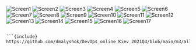 ![Screen1](https://github.com/dmalyshok/DevOps_online_Kiev_2021Q4/blob/main/m3/all_task3/Screen3.1.1.JPG?raw=true)
![Screen2](https://github.com/dmalyshok/DevOps_online_Kiev_2021Q4/blob/main/m3/all_task3/Screen3.1.2.JPG?raw=true)
![Screen3](https://github.com/dmalyshok/DevOps_online_Kiev_2021Q4/blob/main/m3/all_task3/Screen3.1.3.JPG?raw=true)
![Screen4](https://github.com/dmalyshok/DevOps_online_Kiev_2021Q4/blob/main/m3/all_task3/Screen3.2.1.JPG?raw=true)
![Screen5](https://github.com/dmalyshok/DevOps_online_Kiev_2021Q4/blob/main/m3/all_task3/Screen3.2.2.JPG?raw=true)
![Screen6](https://github.com/dmalyshok/DevOps_online_Kiev_2021Q4/blob/main/m3/all_task3/Screen3.2.3.JPG?raw=true)
![Screen7](https://github.com/dmalyshok/DevOps_online_Kiev_2021Q4/blob/main/m3/all_task3/Screen3.2.4.JPG?raw=true)
![Screen8](https://github.com/dmalyshok/DevOps_online_Kiev_2021Q4/blob/main/m3/all_task3/Screen3.2.5.JPG?raw=true)
![Screen9](https://github.com/dmalyshok/DevOps_online_Kiev_2021Q4/blob/main/m3/all_task3/Screen3.2.6.JPG?raw=true)
![Screen10](https://github.com/dmalyshok/DevOps_online_Kiev_2021Q4/blob/main/m3/all_task3/Screen3.3.1.JPG?raw=true)
![Screen11](https://github.com/dmalyshok/DevOps_online_Kiev_2021Q4/blob/main/m3/all_task3/Screen3.3.2.JPG?raw=true)
![Screen12](https://github.com/dmalyshok/DevOps_online_Kiev_2021Q4/blob/main/m3/all_task3/Screen3.3.3.JPG?raw=true)
![Screen13](https://github.com/dmalyshok/DevOps_online_Kiev_2021Q4/blob/main/m3/all_task3/Screen3.4.1.JPG?raw=true)
![Screen14](https://github.com/dmalyshok/DevOps_online_Kiev_2021Q4/blob/main/m3/all_task3/Screen3.4.2.JPG?raw=true)
![Screen15](https://github.com/dmalyshok/DevOps_online_Kiev_2021Q4/blob/main/m3/all_task3/Screen3.4.3.JPG?raw=true)
![Screen16](https://github.com/dmalyshok/DevOps_online_Kiev_2021Q4/blob/main/m3/all_task3/Screen3.4.4.JPG?raw=true)
![Screen17](https://github.com/dmalyshok/DevOps_online_Kiev_2021Q4/blob/main/m3/all_task3/Screen3.4.5.JPG?raw=true)


```{include} ISP1_EIGRP_task3.3.txt

```{include} https://github.com/dmalyshok/DevOps_online_Kiev_2021Q4/blob/main/m3/all_task3/ISP1_EIGRP_task3.3.txt